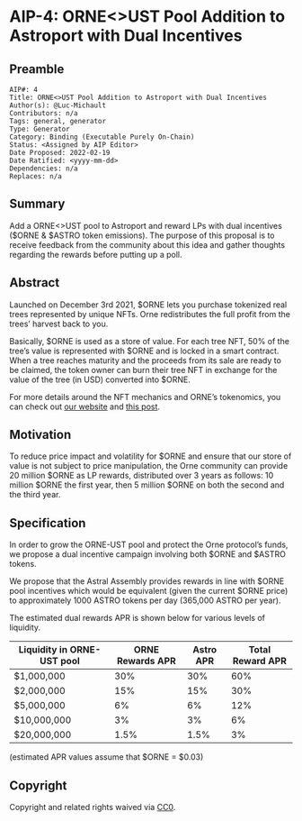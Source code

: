 # AIP-4: ORNE<>UST Pool Addition to Astroport with Dual Incentives

## Preamble

```
AIP#: 4
Title: ORNE<>UST Pool Addition to Astroport with Dual Incentives
Author(s): @Luc-Michault
Contributors: n/a
Tags: general, generator
Type: Generator
Category: Binding (Executable Purely On-Chain)
Status: <Assigned by AIP Editor>
Date Proposed: 2022-02-19
Date Ratified: <yyyy-mm-dd>
Dependencies: n/a
Replaces: n/a
```

## Summary

Add a ORNE<>UST pool to Astroport and reward LPs with dual incentives ($ORNE & $ASTRO token emissions). The purpose of this proposal is to receive feedback from the community about this idea and gather thoughts regarding the rewards before putting up a poll.

## Abstract

Launched on December 3rd 2021, $ORNE lets you purchase tokenized real trees represented by unique NFTs. Orne redistributes the full profit from the trees’ harvest back to you.

Basically, $ORNE is used as a store of value. For each tree NFT, 50% of the tree’s value is represented with $ORNE and is locked in a smart contract. When a tree reaches maturity and the proceeds from its sale are ready to be claimed, the token owner can burn their tree NFT in exchange for the value of the tree (in USD) converted into $ORNE.

For more details around the NFT mechanics and ORNE’s tokenomics, you can check out [our website](https://orne.io/) and [this post](https://medium.com/@orne/introduction-to-the-tokenomics-of-orne-5bba87dfa625).

## Motivation

To reduce price impact and volatility for $ORNE and ensure that our store of value is not subject to price manipulation, the Orne community can provide 20 million $ORNE as LP rewards, distributed over 3 years as follows: 10 million $ORNE the first year, then 5 million $ORNE on both the second and the third year.

## Specification

In order to grow the ORNE-UST pool and protect the Orne protocol’s funds, we propose a dual incentive campaign involving both $ORNE and $ASTRO tokens.

We propose that the Astral Assembly provides rewards in line with $ORNE pool incentives which would be equivalent (given the current $ORNE price) to approximately 1000 ASTRO tokens per day (365,000 ASTRO per year).

The estimated dual rewards APR is shown below for various levels of liquidity.

| Liquidity in ORNE-UST pool | ORNE Rewards APR | Astro APR | Total Reward APR |
|----------------------------|------------------|-----------|------------------|
| $1,000,000 | 30% | 30% | 60% |
| $2,000,000 | 15% | 15% | 30% |
| $5,000,000 | 6% | 6% | 12% |
| $10,000,000 | 3% | 3% | 6% |
| $20,000,000 | 1.5% | 1.5% | 3% |

(estimated APR values assume that $ORNE = $0.03)

## Copyright
Copyright and related rights waived via [CC0](https://creativecommons.org/publicdomain/zero/1.0/).